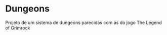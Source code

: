 Dungeons
===========

Projeto de um sistema de dungeons parecidas com as do jogo The Legend of Grimrock

